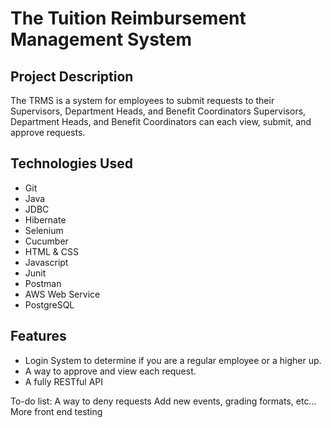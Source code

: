 # The Tuition Reimbursement Management System

## Project Description

The TRMS is a system for employees to submit requests to their Supervisors, Department Heads, and Benefit Coordinators
Supervisors, Department Heads, and Benefit Coordinators can each view, submit, and approve requests.

## Technologies Used

* Git
* Java
* JDBC
* Hibernate
* Selenium
* Cucumber
* HTML & CSS
* Javascript
* Junit
* Postman
* AWS Web Service
* PostgreSQL

## Features

* Login System to determine if you are a regular employee or a higher up.
* A way to approve and view each request.
* A fully RESTful API

To-do list:
A way to deny requests
Add new events, grading formats, etc...
More front end testing
